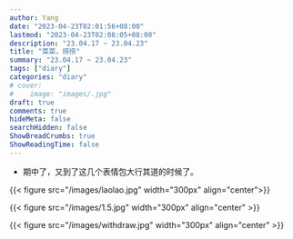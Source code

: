 ```yaml
---
author: Yang
date: "2023-04-23T02:01:56+08:00"
lastmod: "2023-04-23T02:08:05+08:00"
description: "23.04.17 ~ 23.04.23"
title: "菜菜，捞捞"
summary: "23.04.17 ~ 23.04.23"
tags: ["diary"]
categories: "diary"
# cover: 
#    image: "images/.jpg"
draft: true
comments: true
hideMeta: false
searchHidden: false
ShowBreadCrumbs: true
ShowReadingTime: false
---
```


- 期中了，又到了这几个表情包大行其道的时候了。

{{< figure src="/images/laolao.jpg" width="300px" align="center">}}

{{< figure src="/images/1.5.jpg" width="300px" align="center" >}}

{{< figure src="/images/withdraw.jpg" width="300px" align="center" >}}
